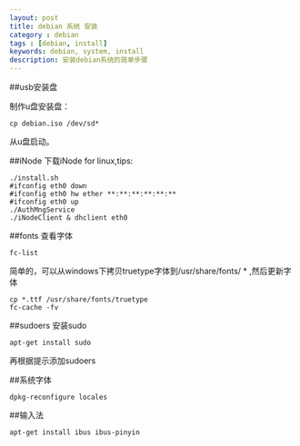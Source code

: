 ```yaml
---
layout: post
title: debian 系统 安装
category : debian
tags : [debian, install]
keywords: debian, system, install
description: 安装debian系统的简单步骤
---
```


##usb安装盘

制作u盘安装盘：

	cp debian.iso /dev/sd*

从u盘启动。

##iNode
下载iNode for linux,tips:

    ./install.sh
    #ifconfig eth0 down
    #ifconfig eth0 hw ether **:**:**:**:**:**
    #ifconfig eth0 up
    ./AuthMngService
    ./iNodeClient & dhclient eth0

##fonts 
查看字体
    
    fc-list

简单的，可以从windows下拷贝truetype字体到/usr/share/fonts/ * ,然后更新字体

    cp *.ttf /usr/share/fonts/truetype
    fc-cache -fv

##sudoers
安装sudo

    apt-get install sudo

再根据提示添加sudoers

##系统字体

	dpkg-reconfigure locales

##输入法

    apt-get install ibus ibus-pinyin
    

